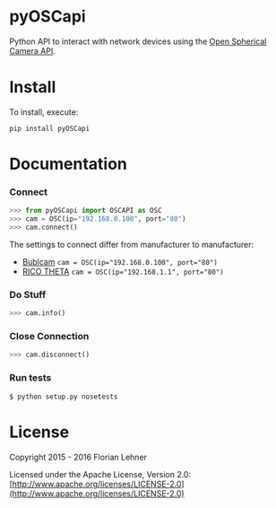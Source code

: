 pyOSCapi
========

Python API to interact with network devices using the [Open Spherical Camera API](https://developers.google.com/streetview/open-spherical-camera/).

Install
=======

To install, execute:

```
pip install pyOSCapi
```

Documentation
=============

### Connect
```python
>>> from pyOSCapi import OSCAPI as OSC
>>> cam = OSC(ip="192.168.0.100", port="80")
>>> cam.connect()
```
The settings to connect differ from manufacturer to manufacturer:

* [Bublcam](http://bublcam.com/) `cam = OSC(ip="192.168.0.100", port="80")`
* [RICO THETA](https://theta360.com)  `cam = OSC(ip="192.168.1.1", port="80")`

### Do Stuff
```python
>>> cam.info()
```
### Close Connection
```python
>>> cam.disconnect()
```
### Run tests

    $ python setup.py nosetests

License
=======

Copyright 2015 - 2016 Florian Lehner

Licensed under the Apache License, Version 2.0: [http://www.apache.org/licenses/LICENSE-2.0](http://www.apache.org/licenses/LICENSE-2.0)
